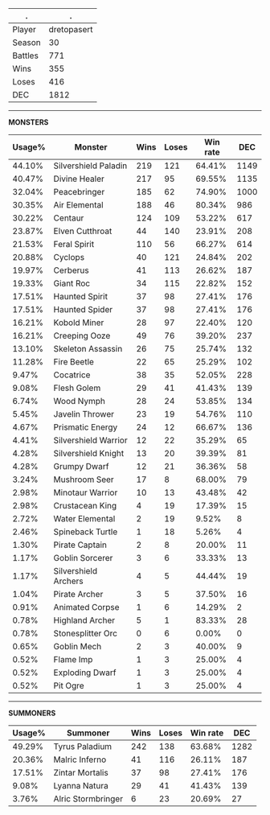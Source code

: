 .|.
|-|-
Player|dretopasert
Season|30
Battles|771
Wins|355
Loses|416
DEC|1812

---
**MONSTERS**

Usage%|Monster|Wins|Loses|Win rate|DEC|
-|-|-|-|-|-|
44.10%|Silvershield Paladin|219|121|64.41%|1149|
40.47%|Divine Healer|217|95|69.55%|1135|
32.04%|Peacebringer|185|62|74.90%|1000|
30.35%|Air Elemental|188|46|80.34%|986|
30.22%|Centaur|124|109|53.22%|617|
23.87%|Elven Cutthroat|44|140|23.91%|208|
21.53%|Feral Spirit|110|56|66.27%|614|
20.88%|Cyclops|40|121|24.84%|202|
19.97%|Cerberus|41|113|26.62%|187|
19.33%|Giant Roc|34|115|22.82%|152|
17.51%|Haunted Spirit|37|98|27.41%|176|
17.51%|Haunted Spider|37|98|27.41%|176|
16.21%|Kobold Miner|28|97|22.40%|120|
16.21%|Creeping Ooze|49|76|39.20%|237|
13.10%|Skeleton Assassin|26|75|25.74%|132|
11.28%|Fire Beetle|22|65|25.29%|102|
9.47%|Cocatrice|38|35|52.05%|228|
9.08%|Flesh Golem|29|41|41.43%|139|
6.74%|Wood Nymph|28|24|53.85%|134|
5.45%|Javelin Thrower|23|19|54.76%|110|
4.67%|Prismatic Energy|24|12|66.67%|136|
4.41%|Silvershield Warrior|12|22|35.29%|65|
4.28%|Silvershield Knight|13|20|39.39%|81|
4.28%|Grumpy Dwarf|12|21|36.36%|58|
3.24%|Mushroom Seer|17|8|68.00%|79|
2.98%|Minotaur Warrior|10|13|43.48%|42|
2.98%|Crustacean King|4|19|17.39%|15|
2.72%|Water Elemental|2|19|9.52%|8|
2.46%|Spineback Turtle|1|18|5.26%|4|
1.30%|Pirate Captain|2|8|20.00%|11|
1.17%|Goblin Sorcerer|3|6|33.33%|13|
1.17%|Silvershield Archers|4|5|44.44%|19|
1.04%|Pirate Archer|3|5|37.50%|16|
0.91%|Animated Corpse|1|6|14.29%|2|
0.78%|Highland Archer|5|1|83.33%|28|
0.78%|Stonesplitter Orc|0|6|0.00%|0|
0.65%|Goblin Mech|2|3|40.00%|9|
0.52%|Flame Imp|1|3|25.00%|4|
0.52%|Exploding Dwarf|1|3|25.00%|4|
0.52%|Pit Ogre|1|3|25.00%|4|

---
**SUMMONERS**

Usage%|Summoner|Wins|Loses|Win rate|DEC|
-|-|-|-|-|-|
49.29%|Tyrus Paladium|242|138|63.68%|1282|
20.36%|Malric Inferno|41|116|26.11%|187|
17.51%|Zintar Mortalis|37|98|27.41%|176|
9.08%|Lyanna Natura|29|41|41.43%|139|
3.76%|Alric Stormbringer|6|23|20.69%|27|
